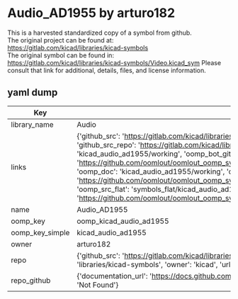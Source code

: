 # Audio_AD1955 by arturo182  
This is a harvested standardized copy of a symbol from github.  
The original project can be found at:  
https://gitlab.com/kicad/libraries/kicad-symbols  
The original symbol can be found in:
https://gitlab.com/kicad/libraries/kicad-symbols/Video.kicad_sym
Please consult that link for additional, details, files, and license information.  
## yaml dump  
| Key | Value |  
| --- | --- |  
| library_name | Audio |  
| links | {'github_src': 'https://gitlab.com/kicad/libraries/kicad-symbols/Video.kicad_sym', 'github_src_repo': 'https://gitlab.com/kicad/libraries/kicad-symbols', 'oomp_bot': 'kicad_audio_ad1955/working', 'oomp_bot_github': 'https://github.com/oomlout/oomlout_oomp_symbol_bot/tree/main/kicad_audio_ad1955/working', 'oomp_doc': 'kicad_audio_ad1955/working', 'oomp_doc_github': 'https://github.com/oomlout/oomlout_oomp_symbol_doc/tree/main/kicad_audio_ad1955/working', 'oomp_src_flat': 'symbols_flat/kicad_audio_ad1955/working', 'oomp_src_flat_github': 'https://github.com/oomlout/oomlout_oomp_symbol_src/tree/main/kicad_audio_ad1955/working'} |  
| name | Audio_AD1955 |  
| oomp_key | oomp_kicad_audio_ad1955 |  
| oomp_key_simple | kicad_audio_ad1955 |  
| owner | arturo182 |  
| repo | {'github_src': 'https://gitlab.com/kicad/libraries/kicad-symbols/Video.kicad_sym', 'name': 'libraries/kicad-symbols', 'owner': 'kicad', 'url': 'https://gitlab.com/kicad/libraries/kicad-symbols'} |  
| repo_github | {'documentation_url': 'https://docs.github.com/rest/repos/repos#get-a-repository', 'message': 'Not Found'} |  

